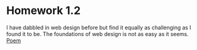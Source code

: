 # Homework 1.2 

I have dabbled in web design before but find it equally as challenging as I found it to be. The foundations of web design is not as easy as it seems. 
[Poem](https://beritclaire.github.io/hw2/)
